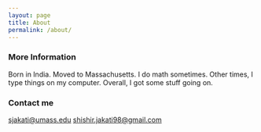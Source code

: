 ```yaml
---
layout: page
title: About
permalink: /about/
---
```


### More Information

Born in India. Moved to Massachusetts. I do math sometimes. Other times, I type things on my computer. Overall, I got some stuff going on.

### Contact me

[sjakati@umass.edu](mailto:sjakati@umass.edu)
[shishir.jakati98@gmail.com](mailto:shishir.jakati98@gmail.com)
